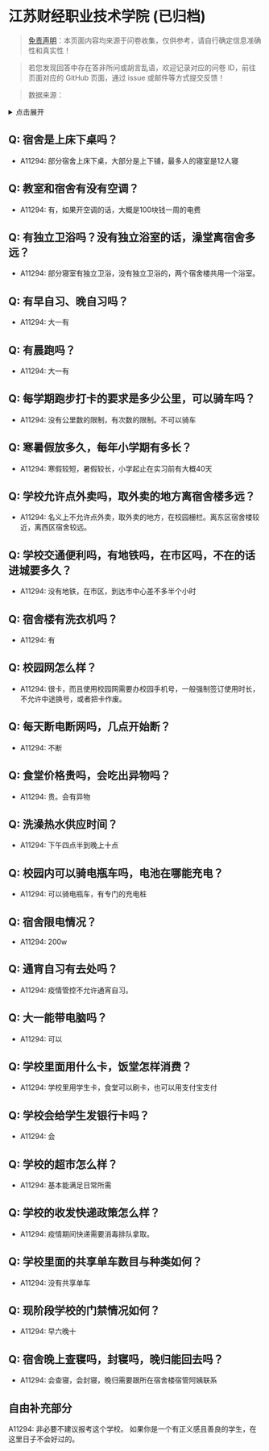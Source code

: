 # 江苏财经职业技术学院 (已归档)

> [免责声明](https://colleges.chat/#_3)：本页面内容均来源于问卷收集，仅供参考，请自行确定信息准确性和真实性！

> 若您发现回答中存在答非所问或胡言乱语，欢迎记录对应的问卷 ID，前往页面对应的 GitHub 页面，通过 issue 或邮件等方式提交反馈！

> 数据来源：

<details><summary>点击展开</summary>
<ul>
<li>A11294: 匿名 (2022 年 06 月)</li>
</ul>
</details>

## Q: 宿舍是上床下桌吗？

- A11294: 部分宿舍上床下桌，大部分是上下铺，最多人的寝室是12人寝

## Q: 教室和宿舍有没有空调？

- A11294: 有，如果开空调的话，大概是100块钱一周的电费

## Q: 有独立卫浴吗？没有独立浴室的话，澡堂离宿舍多远？

- A11294: 部分寝室有独立卫浴，没有独立卫浴的，两个宿舍楼共用一个浴室。

## Q: 有早自习、晚自习吗？

- A11294: 大一有

## Q: 有晨跑吗？

- A11294: 大一有

## Q: 每学期跑步打卡的要求是多少公里，可以骑车吗？

- A11294: 没有公里数的限制，有次数的限制。不可以骑车

## Q: 寒暑假放多久，每年小学期有多长？

- A11294: 寒假较短，暑假较长，小学起止在实习前有大概40天

## Q: 学校允许点外卖吗，取外卖的地方离宿舍楼多远？

- A11294: 名义上不允许点外卖，取外卖的地方，在校园栅栏。离东区宿舍楼较近，离西区宿舍较远。

## Q: 学校交通便利吗，有地铁吗，在市区吗，不在的话进城要多久？

- A11294: 没有地铁，在市区，到达市中心差不多半个小时

## Q: 宿舍楼有洗衣机吗？

- A11294: 有

## Q: 校园网怎么样？

- A11294: 很卡，而且使用校园网需要办校园手机号，一般强制签订使用时长， 不允许中途换号，或者把卡作废。

## Q: 每天断电断网吗，几点开始断？

- A11294: 不断

## Q: 食堂价格贵吗，会吃出异物吗？

- A11294: 贵。会有异物

## Q: 洗澡热水供应时间？

- A11294: 下午四点半到晚上十点

## Q: 校园内可以骑电瓶车吗，电池在哪能充电？

- A11294: 可以骑电瓶车，有专门的充电桩

## Q: 宿舍限电情况？

- A11294: 200w

## Q: 通宵自习有去处吗？

- A11294: 疫情管控不允许通宵自习。

## Q: 大一能带电脑吗？

- A11294: 可以

## Q: 学校里面用什么卡，饭堂怎样消费？

- A11294: 学校里用学生卡，食堂可以刷卡，也可以用支付宝支付

## Q: 学校会给学生发银行卡吗？

- A11294: 会

## Q: 学校的超市怎么样？

- A11294: 基本能满足日常所需

## Q: 学校的收发快递政策怎么样？

- A11294: 疫情期间快递需要消毒排队拿取。

## Q: 学校里面的共享单车数目与种类如何？

- A11294: 没有共享单车

## Q: 现阶段学校的门禁情况如何？

- A11294: 早六晚十

## Q: 宿舍晚上查寝吗，封寝吗，晚归能回去吗？

- A11294: 会查寝，会封寝，晚归需要跟所在宿舍楼宿管阿姨联系

## 自由补充部分

A11294: 非必要不建议报考这个学校。 如果你是一个有正义感且善良的学生，在这里日子不会好过的。